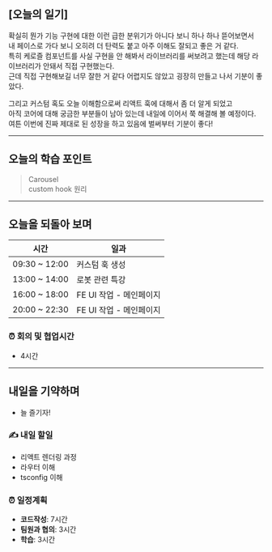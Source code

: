 ## [오늘의 일기]

확실히 뭔가 기능 구현에 대한 이런 급한 분위기가 아니다 보니 하나 하나 뜯어보면서  
내 페이스로 가다 보니 오히려 더 탄력도 붙고 아주 이해도 잘되고 좋은 거 같다.  
특히 케로즐 컴포넌트를 사실 구현을 안 해봐서 라이브러리를 써보려고 했는데 해당 라이브러리가 안돼서 직접 구현했는다.  
근데 직접 구현해보길 너무 잘한 거 같다 어렵지도 않았고 굉장히 만들고 나서 기분이 좋았다.

그리고 커스텀 혹도 오늘 이해함으로써 리액트 훅에 대해서 좀 더 알게 되었고  
 아직 코어에 대해 궁금한 부분들이 남아 있는데 내일에 이어서 쭉 해결해 볼 예정이다.  
 여튼 이번에 진짜 제대로 된 성장을 하고 있음에 벌써부터 기분이 좋다!

---

## 오늘의 학습 포인트

> Carousel  
> custom hook 원리

---

## 오늘을 되돌아 보며

| 시간          | 일과                    |
| ------------- | ----------------------- |
| 09:30 ~ 12:00 | 커스텀 훅 생성          |
| 13:00 ~ 14:00 | 로봇 관련 특강          |
| 16:00 ~ 18:00 | FE UI 작업 - 메인페이지 |
| 20:00 ~ 22:30 | FE UI 작업 - 메인페이지 |

### ⏰ 회의 및 협업시간

- 4시간

---

## 내일을 기약하며

- 늘 즐기자!

### ✍️ 내일 할일

- 리액트 렌더링 과정
- 라우터 이해
- tsconfig 이해

### ⏰ 일정계획

- **코드작성**: 7시간
- **팀원과 협의**: 3시간
- **학습**: 3시간
